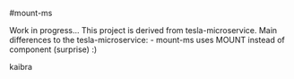 #mount-ms

Work in progress...
This project is derived from tesla-microservice.
Main differences to the tesla-microservice:
    - mount-ms uses MOUNT instead of component (surprise) :)

kaibra
